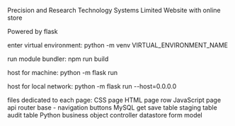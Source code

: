 Precision and Research Technology Systems Limited
Website with online store

Powered by flask

enter virtual environment:
python -m venv VIRTUAL_ENVIRONMENT_NAME

run module bundler:
npm run build

host for machine:
python -m flask run

host for local network:
python -m flask run --host=0.0.0.0


files dedicated to each page:
CSS
    page
HTML
    page
    row
JavaScript
    page
    api
    router
    base - navigation buttons
MySQL
    get
    save
    table
    staging table
    audit table
Python
    business object
    controller
    datastore
    form
    model